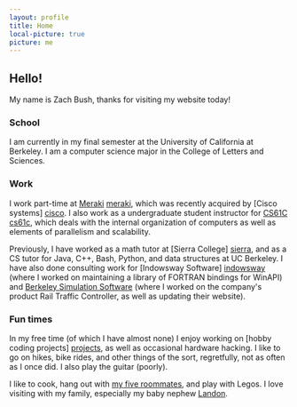 ```yaml
---
layout: profile
title: Home
local-picture: true
picture: me
---
```

## Hello!

My name is Zach Bush, thanks for visiting my website today!

### School

I am currently in my final semester at the University of California at Berkeley.
I am a computer science major in the College of Letters and Sciences.

### Work

I work part-time at [Meraki] [meraki], which was recently acquired by [Cisco
systems] [cisco]. I also work as a undergraduate student instructor for [CS61C]
[cs61c], which deals with the internal organization of computers as well as
elements of parallelism and scalability.

Previously, I have worked as a math tutor at [Sierra College] [sierra], and as a
CS tutor for Java, C++, Bash, Python, and data structures at UC Berkeley. I have
also done consulting work for [Indowsway Software] [indowsway] (where I worked
on maintaining a library of FORTRAN bindings for WinAPI) and [Berkeley
Simulation Software][bss] (where I worked on the company's product Rail Traffic
Controller, as well as updating their website).

### Fun times

In my free time (of which I have almost none) I enjoy working on [hobby coding
projects] [projects], as well as occasional hardware hacking. I like to go on
hikes, bike rides, and other things of the sort, regretfully, not as often as I
once did. I also play the guitar (poorly).

I like to cook, hang out with [my five roommates][Roomies], and play with
Legos. I love visiting with my family, especially my baby nephew
[Landon][landy].

[meraki]: http://www.meraki.com/ "Meraki"
[cisco]: http://www.cisco.com/ "Cisco Systems"
[cs61c]: http://www-inst.eecs.berkeley.edu/~cs61c/sp13#staff "Machine Structures"
[sierra]: http://www.sierracollege.edu/ "Sierra College"
[indowsway]: http://www.indowsway.com/ "Indowsway Software"
[bss]: http://www.berkeleysimulation.com/ "Berkeley Simulation Software"
[landy]: http://blog.meofamily.net/ "Meo Family Blog"
[projects]: /projects/ "Hobby Projects"
[roomies]: /images/roomies.jpg "My Roommates"
